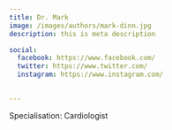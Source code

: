 ```yaml
---
title: Dr. Mark
image: /images/authors/mark-dinn.jpg
description: this is meta description

social:
  facebook: https://www.facebook.com/
  twitter: https://www.twitter.com/
  instagram: https://www.instagram.com/
  

---
```


Specialisation: Cardiologist

